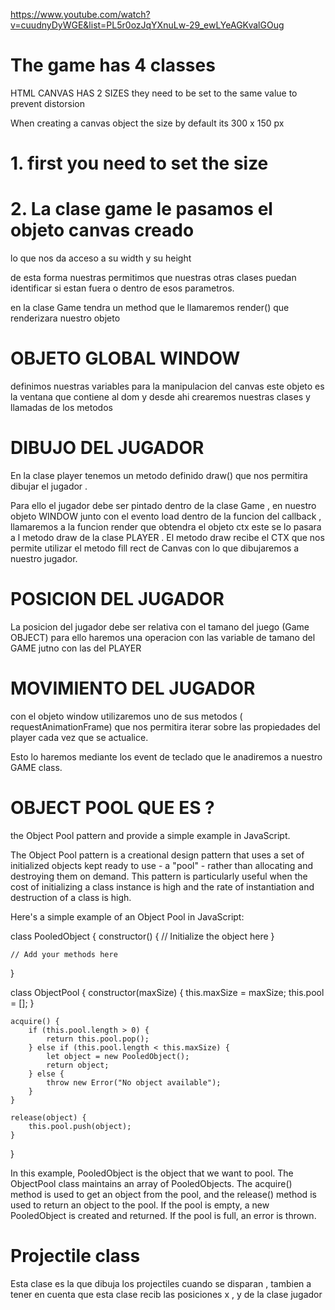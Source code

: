 https://www.youtube.com/watch?v=cuudnyDyWGE&list=PL5r0ozJqYXnuLw-29_ewLYeAGKvalGOug

# The game has 4 classes

HTML CANVAS HAS 2 SIZES they need to be set to the same value to prevent distorsion

When creating a canvas object the size by default its 300 x 150 px

# 1. first you need to set the size

# 2. La clase game le pasamos el objeto canvas creado

lo que nos da acceso a su width y su height

de esta forma nuestras permitimos que nuestras otras clases puedan identificar si estan fuera o dentro de esos parametros.

en la clase Game tendra un method que le llamaremos render() que renderizara nuestro objeto

# OBJETO GLOBAL WINDOW

definimos nuestras variables para la manipulacion del canvas este objeto es la ventana que contiene al dom y desde ahi crearemos nuestras clases y llamadas de los metodos

# DIBUJO DEL JUGADOR

En la clase player tenemos un metodo definido draw() que nos permitira dibujar el jugador .

Para ello el jugador debe ser pintado dentro de la clase Game , en nuestro objeto WINDOW junto con el evento load dentro de la funcion del callback , llamaremos a la funcion render que obtendra el objeto ctx este se lo pasara a l metodo draw de la clase PLAYER . El metodo draw recibe el CTX que nos permite utilizar el metodo
fill rect de Canvas con lo que dibujaremos a nuestro jugador.

# POSICION DEL JUGADOR

La posicion del jugador debe ser relativa con el tamano del juego (Game OBJECT) para ello haremos una operacion con las variable de tamano del GAME jutno con las del PLAYER

# MOVIMIENTO DEL JUGADOR

con el objeto window utilizaremos uno de sus metodos ( requestAnimationFrame) que nos permitira iterar sobre las propiedades del player cada vez que se actualice.

Esto lo haremos mediante los event de teclado que le anadiremos a nuestro GAME class.

# OBJECT POOL QUE ES ?

the Object Pool pattern and provide a simple example in JavaScript.

The Object Pool pattern is a creational design pattern that uses a set of initialized objects kept ready to use - a "pool" - rather than allocating and destroying them on demand. This pattern is particularly useful when the cost of initializing a class instance is high and the rate of instantiation and destruction of a class is high.

Here's a simple example of an Object Pool in JavaScript:

class PooledObject {
constructor() {
// Initialize the object here
}

    // Add your methods here

}

class ObjectPool {
constructor(maxSize) {
this.maxSize = maxSize;
this.pool = [];
}

    acquire() {
        if (this.pool.length > 0) {
            return this.pool.pop();
        } else if (this.pool.length < this.maxSize) {
            let object = new PooledObject();
            return object;
        } else {
            throw new Error("No object available");
        }
    }

    release(object) {
        this.pool.push(object);
    }

}

In this example, PooledObject is the object that we want to pool. The ObjectPool class maintains an array of PooledObjects. The acquire() method is used to get an object from the pool, and the release() method is used to return an object to the pool. If the pool is empty, a new PooledObject is created and returned. If the pool is full, an error is thrown.

# Projectile class

Esta clase es la que dibuja los projectiles cuando se disparan , tambien a tener en cuenta que esta clase recib las posiciones x , y de la clase jugador
